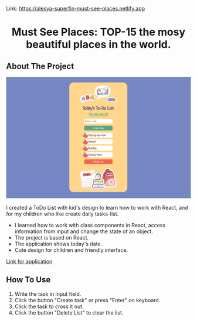 Link: https://alesya-superfin-must-see-places.netlify.app

<h1 align="center">Must See Places: TOP-15 the mosy beautiful places in the world. </h1>

<!-- ABOUT THE PROJECT -->
## About The Project

![Product Name Screen Shot](https://github.com/AlesyaSuperfin/To-do-list/blob/main/src/toDoList.jpg)

I created a ToDo List with kid's design to learn how to work with React, and for my children who like create daily tasks-list.

* I learned how to work with class components in React, access information from input and change the state of an object.
* The project is based on React.
* The application shows today's date.
* Cute design for children and friendly interface.

[Link for application](https://silly-trifle-597836.netlify.app/)

<!-- HOW TO USE -->
## How To Use

1. Write the task in input field.
2. Click the button "Create task" or press "Enter" on keyboard.
3. Click the task to cross it out.
4. Click the button "Delete List" to clear the list.

